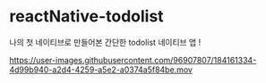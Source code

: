 # reactNative-todolist
<div>나의 첫 네이티브로 만들어본 간단한 todolist 네이티브 앱 ! </div>

https://user-images.githubusercontent.com/96907807/184161334-4d99b940-a2d4-4259-a5e2-a0374a5f84be.mov

